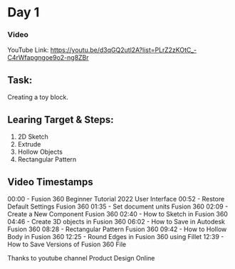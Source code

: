 # Day 1
### Video
YouTube Link: https://youtu.be/d3qGQ2utl2A?list=PLrZ2zKOtC_-C4rWfapgngoe9o2-ng8ZBr

## Task:
Creating a toy block.

## Learing Target & Steps:
1. 2D Sketch
2. Extrude
3. Hollow Objects
4. Rectangular Pattern

## Video Timestamps
00:00 - Fusion 360 Beginner Tutorial 2022 User Interface
00:52 - Restore Default Settings Fusion 360
01:35 - Set document units Fusion 360
02:09 - Create a New Component Fusion 360
02:40 - How to Sketch in Fusion 360
04:46 - Create 3D objects in Fusion 360
06:02 - How to Save in Autodesk Fusion 360
08:28 - Rectangular Pattern Fusion 360
09:42 - How to Hollow Body in Fusion 360
12:25 - Round Edges in Fusion 360 using Fillet
12:39 - How to Save Versions of Fusion 360 File

Thanks to youtube channel Product Design Online
